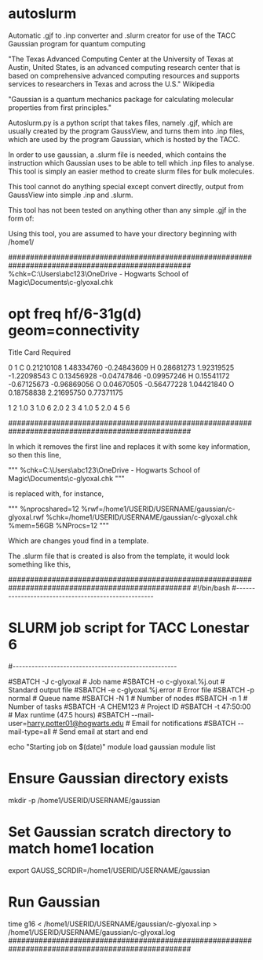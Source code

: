 # autoslurm
Automatic .gjf to .inp converter and .slurm creator for use of the TACC Gaussian program for quantum computing

"The Texas Advanced Computing Center at the University of Texas at Austin, United States, 
is an advanced computing research center that is based on comprehensive advanced computing 
resources and supports services to researchers in Texas and across the U.S."  Wikipedia

"Gaussian is a quantum mechanics package for calculating molecular properties from first principles."

Autoslurm.py is a python script that takes files, namely .gjf, which are usually created 
by the program GaussView, and turns them into .inp files, which are used by the program
Gaussian, which is hosted by the TACC.

In order to use gaussian, a .slurm file is needed, which contains the instruction which
Gaussian uses to be able to tell which .inp files to analyse. This tool is simply
an easier method to create slurm files for bulk molecules. 

This tool cannot do anything special except convert directly, output from
GaussView into simple .inp and .slurm.

This tool has not been tested on anything other than any simple .gjf in the form of:

Using this tool, you are assumed to have your directory beginning with /home1/

##################################################################################################
%chk=C:\Users\abc123\OneDrive - Hogwarts School of Magic\Documents\c-glyoxal.chk
# opt freq hf/6-31g(d) geom=connectivity

Title Card Required

0 1
 C                  0.21210108    1.48334760   -0.24843609
 H                  0.28681273    1.92319525   -1.22098543
 C                  0.13456928   -0.04747846   -0.09957246
 H                  0.15541172   -0.67125673   -0.96869056
 O                  0.04670505   -0.56477228    1.04421840
 O                  0.18758838    2.21695750    0.77371175

 1 2 1.0 3 1.0 6 2.0
 2
 3 4 1.0 5 2.0
 4
 5
 6


##################################################################################################

In which it removes the first line and replaces it with some key information, so then
this line,

  """
  %chk=C:\Users\abc123\OneDrive - Hogwarts School of Magic\Documents\c-glyoxal.chk
  """
  
is replaced with, for instance,

  """
  %nprocshared=12
  %rwf=/home1/USERID/USERNAME/gaussian/c-glyoxal.rwf
  %chk=/home1/USERID/USERNAME/gaussian/c-glyoxal.chk
  %mem=56GB
  %NProcs=12
  """
  
Which are changes youd find in a template.

The .slurm file that is created is also from the template, it would look something like this,

##################################################################################################
#!/bin/bash
#----------------------------------------------------
# SLURM job script for TACC Lonestar 6
#----------------------------------------------------

#SBATCH -J c-glyoxal                        # Job name
#SBATCH -o c-glyoxal.%j.out                 # Standard output file
#SBATCH -e c-glyoxal.%j.error               # Error file
#SBATCH -p normal                            # Queue name
#SBATCH -N 1                                 # Number of nodes
#SBATCH -n 1                                 # Number of tasks
#SBATCH -A CHEM123          # Project ID
#SBATCH -t 47:50:00                          # Max runtime (47.5 hours)
#SBATCH --mail-user=harry.potter01@hogwarts.edu      # Email for notifications
#SBATCH --mail-type=all                      # Send email at start and end

echo "Starting job on $(date)"
module load gaussian
module list

# Ensure Gaussian directory exists
mkdir -p /home1/USERID/USERNAME/gaussian

# Set Gaussian scratch directory to match home1 location
export GAUSS_SCRDIR=/home1/USERID/USERNAME/gaussian

# Run Gaussian
time g16 < /home1/USERID/USERNAME/gaussian/c-glyoxal.inp > /home1/USERID/USERNAME/gaussian/c-glyoxal.log
##################################################################################################
